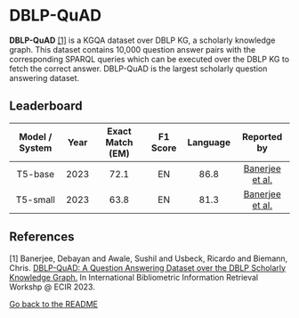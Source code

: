 # DBLP-QuAD

**DBLP-QuAD** [[1]](#myfootnote1)</sup> is a KGQA dataset over DBLP KG, a scholarly knowledge graph. This dataset contains 10,000 question answer pairs with the corresponding SPARQL queries which can be executed over the DBLP KG to fetch the correct answer. DBLP-QuAD is the largest scholarly question answering dataset.


## Leaderboard 


| Model / System | Year  | Exact Match (EM) | F1 Score | Language |                              Reported by                                                      |
|:--------------:|:-----:|:----------------:|:--------:|:--------:|:---------------------------------------------------------------------------------------------:|
|    T5-base     | 2023  |       72.1       |    EN    |   86.8   |                       [Banerjee et al.](https://arxiv.org/abs/2303.13351)                          |
|    T5-small    | 2023  |       63.8       |    EN    |   81.3   |                      [Banerjee et al.](https://arxiv.org/abs/2303.13351)                      |



## References
<a name="myfootnote1">[1]</a> Banerjee, Debayan and Awale, Sushil and Usbeck, Ricardo and Biemann, Chris. [DBLP-QuAD: A Question Answering Dataset over the DBLP Scholarly Knowledge Graph.](https://arxiv.org/abs/2303.13351) In International Bibliometric Information Retrieval Workshp @ ECIR 2023.

[Go back to the README](../README.md)